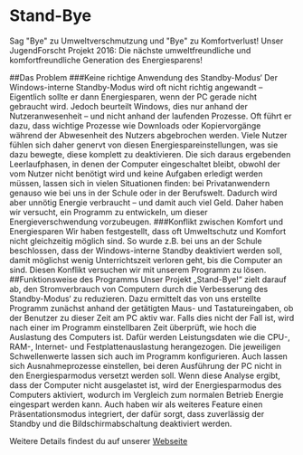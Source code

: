 # Stand-Bye
Sag "Bye" zu Umweltverschmutzung und "Bye" zu Komfortverlust!
Unser JugendForscht Projekt 2016: Die nächste umweltfreundliche und komfortfreundliche Generation des Energiesparens!

##Das Problem
###Keine richtige Anwendung des Standby-Modus‘
Der Windows-interne Standby-Modus wird oft nicht richtig angewandt – Eigentlich sollte er dann Energiesparen, wenn der PC gerade nicht gebraucht wird. Jedoch beurteilt Windows, dies nur anhand der Nutzeranwesenheit – und nicht anhand der laufenden Prozesse. Oft führt er dazu, dass wichtige Prozesse wie Downloads oder Kopiervorgänge während der Abwesenheit des Nutzers abgebrochen werden. Viele Nutzer fühlen sich daher genervt von diesen Energiespareinstellungen, was sie dazu bewegte, diese komplett zu deaktivieren.
Die sich daraus ergebenden Leerlaufphasen, in denen der Computer eingeschaltet bleibt, obwohl der vom Nutzer nicht benötigt wird und keine Aufgaben erledigt werden müssen, lassen sich in vielen Situationen finden: bei Privatanwendern genauso wie bei uns in der Schule oder in der Berufswelt. Dadurch wird aber unnötig Energie verbraucht – und damit auch viel Geld.
Daher haben wir versucht, ein Programm zu entwickeln, um dieser Energieverschwendung vorzubeugen.
###Konflikt zwischen Komfort und Energiesparen
Wir haben festgestellt, dass oft Umweltschutz und Komfort nicht gleichzeitig möglich sind. So wurde z.B. bei uns an der Schule beschlossen, dass der Windows-interne Standby deaktiviert werden soll, damit möglichst wenig Unterrichtszeit verloren geht, bis die Computer an sind. Diesen Konflikt versuchen wir mit unserem Programm zu lösen.
##Funktionsweise des Programms
Unser Projekt „Stand-Bye!“ zielt darauf ab, den Stromverbrauch von Computern durch die Verbesserung des Standby-Modus‘ zu reduzieren. 
Dazu ermittelt das von uns erstellte Programm zunächst anhand der getätigten Maus- und Tastatureingaben, ob der Benutzer zu dieser Zeit am PC aktiv war. Falls dies nicht der Fall ist, wird nach einer im Programm einstellbaren Zeit überprüft, wie hoch die Auslastung des Computers ist. Dafür werden Leistungsdaten wie die CPU-, RAM-, Internet- und Festplattenauslastung herangezogen. Die jeweiligen Schwellenwerte lassen sich auch im Programm konfigurieren.
Auch lassen sich Ausnahmeprozesse einstellen, bei deren Ausführung der PC nicht in den Energiesparmodus versetzt werden soll.
Wenn diese Analyse ergibt, dass der Computer nicht ausgelastet ist, wird der Energiesparmodus des Computers aktiviert, wodurch im Vergleich zum normalen Betrieb Energie eingespart werden kann.
Auch haben wir als weiteres Feature einen Präsentationsmodus integriert, der dafür sorgt, dass zuverlässig der Standby und die Bildschirmabschaltung deaktiviert werden.

Weitere Details findest du auf unserer [Webseite](http://stand-bye.de)
